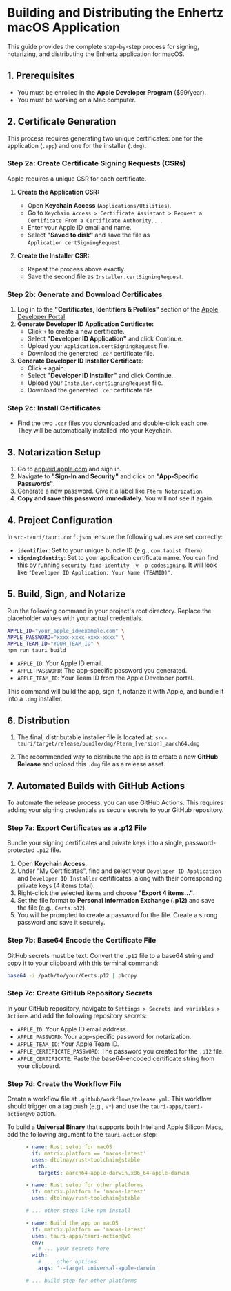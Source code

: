 # Building and Distributing the Enhertz macOS Application

This guide provides the complete step-by-step process for signing, notarizing, and distributing the Enhertz application for macOS.

## 1. Prerequisites

- You must be enrolled in the **Apple Developer Program** ($99/year).
- You must be working on a Mac computer.

## 2. Certificate Generation

This process requires generating two unique certificates: one for the application (`.app`) and one for the installer (`.dmg`).

### Step 2a: Create Certificate Signing Requests (CSRs)

Apple requires a unique CSR for each certificate.

1.  **Create the Application CSR:**
    - Open **Keychain Access** (`Applications/Utilities`).
    - Go to `Keychain Access > Certificate Assistant > Request a Certificate From a Certificate Authority...`.
    - Enter your Apple ID email and name.
    - Select **"Saved to disk"** and save the file as `Application.certSigningRequest`.

2.  **Create the Installer CSR:**
    - Repeat the process above exactly.
    - Save the second file as `Installer.certSigningRequest`.

### Step 2b: Generate and Download Certificates

1.  Log in to the **"Certificates, Identifiers & Profiles"** section of the [Apple Developer Portal](https://developer.apple.com/account/resources/certificates/list).
2.  **Generate Developer ID Application Certificate:**
    - Click `+` to create a new certificate.
    - Select **"Developer ID Application"** and click Continue.
    - Upload your `Application.certSigningRequest` file.
    - Download the generated `.cer` certificate file.
3.  **Generate Developer ID Installer Certificate:**
    - Click `+` again.
    - Select **"Developer ID Installer"** and click Continue.
    - Upload your `Installer.certSigningRequest` file.
    - Download the generated `.cer` certificate file.

### Step 2c: Install Certificates

- Find the two `.cer` files you downloaded and double-click each one. They will be automatically installed into your Keychain.

## 3. Notarization Setup

1.  Go to [appleid.apple.com](https://appleid.apple.com) and sign in.
2.  Navigate to **"Sign-In and Security"** and click on **"App-Specific Passwords"**.
3.  Generate a new password. Give it a label like `Fterm Notarization`.
4.  **Copy and save this password immediately.** You will not see it again.

## 4. Project Configuration

In `src-tauri/tauri.conf.json`, ensure the following values are set correctly:

- **`identifier`**: Set to your unique bundle ID (e.g., `com.taoist.fterm`).
- **`signingIdentity`**: Set to your application certificate name. You can find this by running `security find-identity -v -p codesigning`. It will look like `"Developer ID Application: Your Name (TEAMID)"`.

## 5. Build, Sign, and Notarize

Run the following command in your project's root directory. Replace the placeholder values with your actual credentials.

```sh
APPLE_ID="your_apple_id@example.com" \
APPLE_PASSWORD="xxxx-xxxx-xxxx-xxxx" \
APPLE_TEAM_ID="YOUR_TEAM_ID" \
npm run tauri build
```

- `APPLE_ID`: Your Apple ID email.
- `APPLE_PASSWORD`: The app-specific password you generated.
- `APPLE_TEAM_ID`: Your Team ID from the Apple Developer portal.

This command will build the app, sign it, notarize it with Apple, and bundle it into a `.dmg` installer.

## 6. Distribution

1.  The final, distributable installer file is located at:
    `src-tauri/target/release/bundle/dmg/Fterm_[version]_aarch64.dmg`

2.  The recommended way to distribute the app is to create a new **GitHub Release** and upload this `.dmg` file as a release asset.

## 7. Automated Builds with GitHub Actions

To automate the release process, you can use GitHub Actions. This requires adding your signing credentials as secure secrets to your GitHub repository.

### Step 7a: Export Certificates as a .p12 File

Bundle your signing certificates and private keys into a single, password-protected `.p12` file.

1.  Open **Keychain Access**.
2.  Under "My Certificates", find and select your `Developer ID Application` and `Developer ID Installer` certificates, along with their corresponding private keys (4 items total).
3.  Right-click the selected items and choose **"Export 4 items..."**.
4.  Set the file format to **Personal Information Exchange (.p12)** and save the file (e.g., `Certs.p12`).
5.  You will be prompted to create a password for the file. Create a strong password and save it securely.

### Step 7b: Base64 Encode the Certificate File

GitHub secrets must be text. Convert the `.p12` file to a base64 string and copy it to your clipboard with this terminal command:

```sh
base64 -i /path/to/your/Certs.p12 | pbcopy
```

### Step 7c: Create GitHub Repository Secrets

In your GitHub repository, navigate to `Settings > Secrets and variables > Actions` and add the following repository secrets:

-   `APPLE_ID`: Your Apple ID email address.
-   `APPLE_PASSWORD`: Your app-specific password for notarization.
-   `APPLE_TEAM_ID`: Your Apple Team ID.
-   `APPLE_CERTIFICATE_PASSWORD`: The password you created for the `.p12` file.
-   `APPLE_CERTIFICATE`: Paste the base64-encoded certificate string from your clipboard.

### Step 7d: Create the Workflow File

Create a workflow file at `.github/workflows/release.yml`. This workflow should trigger on a tag push (e.g., `v*`) and use the `tauri-apps/tauri-action@v0` action.

To build a **Universal Binary** that supports both Intel and Apple Silicon Macs, add the following argument to the `tauri-action` step:

```yaml
      - name: Rust setup for macOS
        if: matrix.platform == 'macos-latest'
        uses: dtolnay/rust-toolchain@stable
        with:
          targets: aarch64-apple-darwin,x86_64-apple-darwin

      - name: Rust setup for other platforms
        if: matrix.platform != 'macos-latest'
        uses: dtolnay/rust-toolchain@stable

      # ... other steps like npm install

      - name: Build the app on macOS
        if: matrix.platform == 'macos-latest'
        uses: tauri-apps/tauri-action@v0
        env:
          # ... your secrets here
        with:
          # ... other options
          args: '--target universal-apple-darwin'

      # ... build step for other platforms
```
